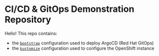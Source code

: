 # CI/CD & GitOps Demonstration Repository

Hello! This repo contains:
- the [`bootstrap`](bootstrap/README.md) configuration used to deploy ArgoCD (Red Hat GitOps)
- the [`kustomize`](kustomize/README.md) configuration used to configure the OpenShift instance
